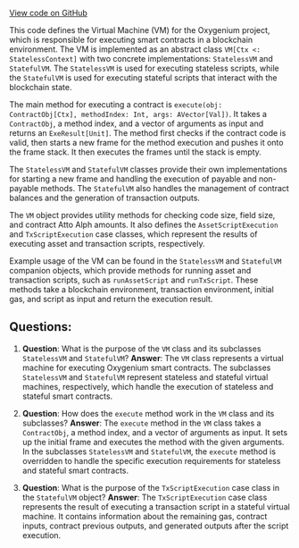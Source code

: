 [View code on GitHub](https://github.com/oxygenium/oxygenium/protocol/src/main/scala/org/oxygenium/protocol/vm/VM.scala)

This code defines the Virtual Machine (VM) for the Oxygenium project, which is responsible for executing smart contracts in a blockchain environment. The VM is implemented as an abstract class `VM[Ctx <: StatelessContext]` with two concrete implementations: `StatelessVM` and `StatefulVM`. The `StatelessVM` is used for executing stateless scripts, while the `StatefulVM` is used for executing stateful scripts that interact with the blockchain state.

The main method for executing a contract is `execute(obj: ContractObj[Ctx], methodIndex: Int, args: AVector[Val])`. It takes a `ContractObj`, a method index, and a vector of arguments as input and returns an `ExeResult[Unit]`. The method first checks if the contract code is valid, then starts a new frame for the method execution and pushes it onto the frame stack. It then executes the frames until the stack is empty.

The `StatelessVM` and `StatefulVM` classes provide their own implementations for starting a new frame and handling the execution of payable and non-payable methods. The `StatefulVM` also handles the management of contract balances and the generation of transaction outputs.

The `VM` object provides utility methods for checking code size, field size, and contract Atto Alph amounts. It also defines the `AssetScriptExecution` and `TxScriptExecution` case classes, which represent the results of executing asset and transaction scripts, respectively.

Example usage of the VM can be found in the `StatelessVM` and `StatefulVM` companion objects, which provide methods for running asset and transaction scripts, such as `runAssetScript` and `runTxScript`. These methods take a blockchain environment, transaction environment, initial gas, and script as input and return the execution result.
## Questions: 
 1. **Question**: What is the purpose of the `VM` class and its subclasses `StatelessVM` and `StatefulVM`?
   **Answer**: The `VM` class represents a virtual machine for executing Oxygenium smart contracts. The subclasses `StatelessVM` and `StatefulVM` represent stateless and stateful virtual machines, respectively, which handle the execution of stateless and stateful smart contracts.

2. **Question**: How does the `execute` method work in the `VM` class and its subclasses?
   **Answer**: The `execute` method in the `VM` class takes a `ContractObj`, a method index, and a vector of arguments as input. It sets up the initial frame and executes the method with the given arguments. In the subclasses `StatelessVM` and `StatefulVM`, the `execute` method is overridden to handle the specific execution requirements for stateless and stateful smart contracts.

3. **Question**: What is the purpose of the `TxScriptExecution` case class in the `StatefulVM` object?
   **Answer**: The `TxScriptExecution` case class represents the result of executing a transaction script in a stateful virtual machine. It contains information about the remaining gas, contract inputs, contract previous outputs, and generated outputs after the script execution.
